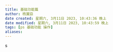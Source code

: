 ```yaml
---
title: 基础功能篇
author: 杨翼臣
date created: 星期六, 3月11日 2023, 10:43:36 晚上
date modified: 星期六, 3月11日 2023, 10:43:59 晚上
tags: [ps 基础功能 操作]
aliases: 
---
```

s